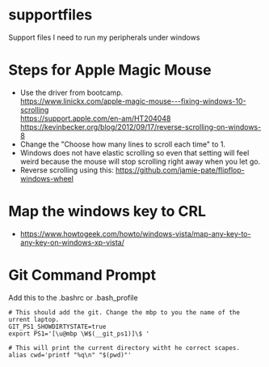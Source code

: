 # supportfiles
Support files I need to run my peripherals under windows


# Steps for Apple Magic Mouse
- Use the driver from bootcamp.  
https://www.linickx.com/apple-magic-mouse---fixing-windows-10-scrolling  
https://support.apple.com/en-am/HT204048  
https://kevinbecker.org/blog/2012/09/17/reverse-scrolling-on-windows-8  
- Change the "Choose how many lines to scroll each time" to 1.
- Windows does not have elastic scrolling so even that setting will feel weird because the mouse will stop scrolling right away when you let go.
- Reverse scrolling using this: https://github.com/jamie-pate/flipflop-windows-wheel

# Map the windows key to CRL
- https://www.howtogeek.com/howto/windows-vista/map-any-key-to-any-key-on-windows-xp-vista/

# Git Command Prompt

Add this to the .bashrc or .bash_profile

```
# This should add the git. Change the mbp to you the name of the urrent laptop.
GIT_PS1_SHOWDIRTYSTATE=true
export PS1='[\u@mbp \W$(__git_ps1)]\$ '

# This will print the current directory witht he correct scapes.
alias cwd='printf "%q\n" "$(pwd)"'
```




